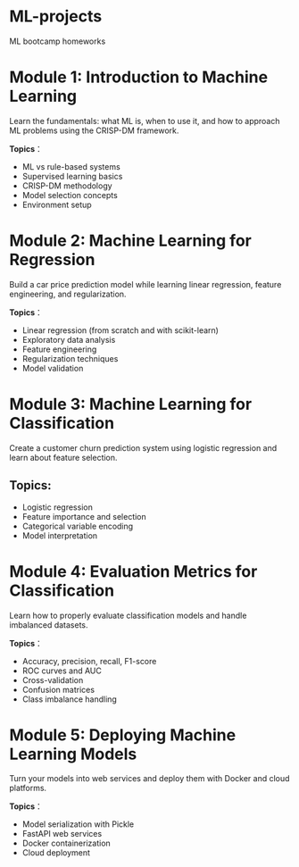 # ML-projects
ML bootcamp homeworks

# Module 1: Introduction to Machine Learning
Learn the fundamentals: what ML is, when to use it, and how to approach ML problems using the CRISP-DM framework.

**Topics**：

- ML vs rule-based systems
- Supervised learning basics
- CRISP-DM methodology
- Model selection concepts
- Environment setup

# Module 2: Machine Learning for Regression
Build a car price prediction model while learning linear regression, feature engineering, and regularization.

**Topics**：

- Linear regression (from scratch and with scikit-learn)
- Exploratory data analysis
- Feature engineering
- Regularization techniques
- Model validation

# Module 3: Machine Learning for Classification
Create a customer churn prediction system using logistic regression and learn about feature selection.

## Topics:

- Logistic regression
- Feature importance and selection
- Categorical variable encoding
- Model interpretation

# Module 4: Evaluation Metrics for Classification
Learn how to properly evaluate classification models and handle imbalanced datasets.

**Topics**：

- Accuracy, precision, recall, F1-score
- ROC curves and AUC
- Cross-validation
- Confusion matrices
- Class imbalance handling

# Module 5: Deploying Machine Learning Models
Turn your models into web services and deploy them with Docker and cloud platforms.

**Topics**：

- Model serialization with Pickle
- FastAPI web services
- Docker containerization
- Cloud deployment